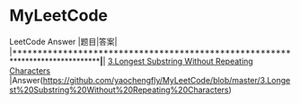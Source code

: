 # MyLeetCode
LeetCode Answer
|题目|答案|
|**********************************************************************************************|****************|
[3.Longest Substring Without Repeating Characters ](https://leetcode.com/problems/longest-substring-without-repeating-characters/)|Answer(https://github.com/yaochengfly/MyLeetCode/blob/master/3.Longest%20Substring%20Without%20Repeating%20Characters)

